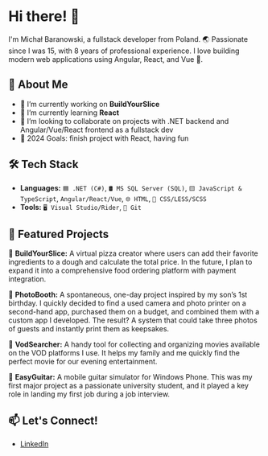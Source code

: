 # Hi there! 👋
I'm Michał Baranowski, a fullstack developer from Poland. 🌏
Passionate since I was 15, with 8 years of professional experience.
I love building modern web applications using Angular, React, and Vue 🥰.

## 🚀 About Me
- 🔭 I’m currently working on **BuildYourSlice**
- 🌱 I’m currently learning **React**
- 👯 I’m looking to collaborate on projects with .NET backend and Angular/Vue/React frontend as a fullstack dev
- 🥅 2024 Goals: finish project with React, having fun

## 🛠️ Tech Stack
- **Languages:** `🟦 .NET (C#)`, `🛢️ MS SQL Server (SQL)`, `🟨 JavaScript & TypeScript`, `Angular/React/Vue`, `🌐 HTML`, `🎨 CSS/LESS/SCSS`
- **Tools:** `🖥️ Visual Studio/Rider`, `🔗 Git`

## 🌟 Featured Projects
🍕 **BuildYourSlice:** A virtual pizza creator where users can add their favorite ingredients to a dough and calculate the total price. In the future, I plan to expand it into a comprehensive food ordering platform with payment integration.

📸 **PhotoBooth:** A spontaneous, one-day project inspired by my son’s 1st birthday. I quickly decided to find a used camera and photo printer on a second-hand app, purchased them on a budget, and combined them with a custom app I developed. The result? A system that could take three photos of guests and instantly print them as keepsakes.

🎥 **VodSearcher:** A handy tool for collecting and organizing movies available on the VOD platforms I use. It helps my family and me quickly find the perfect movie for our evening entertainment.

🎸 **EasyGuitar:** A mobile guitar simulator for Windows Phone. This was my first major project as a passionate university student, and it played a key role in landing my first job during a job interview.

## 📫 Let's Connect!
- [LinkedIn](https://www.linkedin.com/in/michal-baranowski92/)
